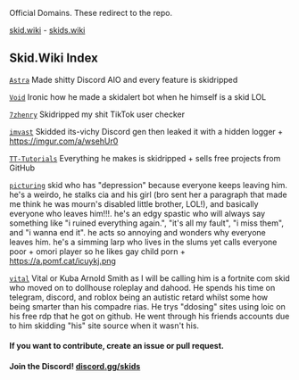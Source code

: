 Official Domains. These redirect to the repo.

[skid.wiki](http://skid.wiki) - [skids.wiki](http://skids.wiki)

## Skid.Wiki Index

[`Astra`](https://github.com/AstraaDev) Made shitty Discord AIO and every feature is skidripped

[`Void`](https://github.com/VoidDev1337) Ironic how he made a skidalert bot when he himself is a skid LOL

[`7zhenry`](https://github.com/7z-henry) Skidripped my shit TikTok user checker

[`imvast`](https://github.com/imvast) Skidded its-vichy Discord gen then leaked it with a hidden logger + https://imgur.com/a/wsehUr0

[`TT-Tutorials`](https://github.com/TT-Tutorials) Everything he makes is skidripped + sells free projects from GitHub

[`picturing`](https://github.com/picturing) skid who has "depression" because everyone keeps leaving him. he's a weirdo, he stalks cia and his girl (bro sent her a paragraph that made me think he was mourn's disabled little brother, LOL!), and basically everyone who leaves him!!!. he's an edgy spastic who will always say something like "i ruined everything again.", "it's all my fault", "i miss them", and "i wanna end it". he acts so annoying and wonders why everyone leaves him. he's a simming larp who lives in the slums yet calls everyone poor + omori player so he likes gay child porn + https://a.pomf.cat/icuykj.png

[`vital`](https://github.com/v1t4ll) Vital or Kuba Arnold Smith as I will be calling him is a fortnite com skid who moved on to dollhouse roleplay and dahood. He spends his time on telegram, discord, and roblox being an autistic retard whilst some how being smarter than his compadre rias. He trys "ddosing" sites using loic on his free rdp that he got on github. He went through his friends accounts due to him skidding "his" site source when it wasn't his.

#### If you want to contribute, create an issue or pull request.

#### Join the Discord! [discord.gg/skids](https://discord.gg/skids)
